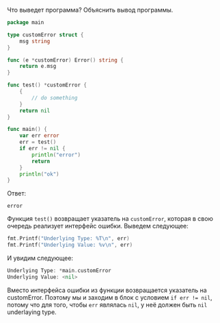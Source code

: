 Что выведет программа? Объяснить вывод программы.

```go
package main

type customError struct {
	msg string
}

func (e *customError) Error() string {
	return e.msg
}

func test() *customError {
	{
		// do something
	}
	return nil
}

func main() {
	var err error
	err = test()
	if err != nil {
		println("error")
		return
	}
	println("ok")
}
```

Ответ:
```
error
```
Функция `test()` возвращает указатель на `customError`, которая в свою очередь реализует интерфейс ошибки. Выведем следующее:
```go
fmt.Printf("Underlying Type: %T\n", err)
fmt.Printf("Underlying Value: %v\n", err)
```
И увидим следующее:
```go
Underlying Type: *main.customError
Underlying Value: <nil>
```
Вместо интерфейса ошибки из функции возвращается указатель на customError. Поэтому мы и заходим в блок с условием `if err != nil`, потому что для того, чтобы `err` являлась `nil`, у неё должен быть `nil` underlaying type. 